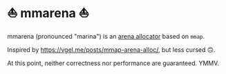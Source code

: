 # ⛵ mmarena ⛵

mmarena (pronounced "marina") is an [arena allocator][arena] based on `mmap`.

Inspired by <https://vgel.me/posts/mmap-arena-alloc/>, but less cursed 🙃.

At this point, neither correctness nor performance are guaranteed. YMMV.

[arena]: https://cohost.org/eniko/post/171803-basic-memory-allocat
    "Basic memory allocators explained in 10 minutes"
